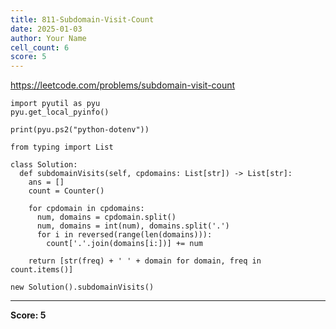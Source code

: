```yaml
---
title: 811-Subdomain-Visit-Count
date: 2025-01-03
author: Your Name
cell_count: 6
score: 5
---
```


https://leetcode.com/problems/subdomain-visit-count


```
import pyutil as pyu
pyu.get_local_pyinfo()
```


```
print(pyu.ps2("python-dotenv"))
```


```
from typing import List
```


```
class Solution:
  def subdomainVisits(self, cpdomains: List[str]) -> List[str]:
    ans = []
    count = Counter()

    for cpdomain in cpdomains:
      num, domains = cpdomain.split()
      num, domains = int(num), domains.split('.')
      for i in reversed(range(len(domains))):
        count['.'.join(domains[i:])] += num

    return [str(freq) + ' ' + domain for domain, freq in count.items()]
```


```
new Solution().subdomainVisits()
```


---
**Score: 5**